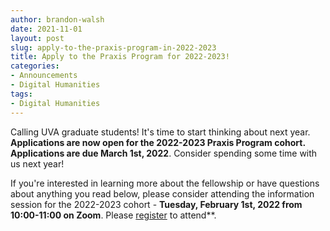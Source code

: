 ```yaml
---
author: brandon-walsh
date: 2021-11-01
layout: post
slug: apply-to-the-praxis-program-in-2022-2023
title: Apply to the Praxis Program for 2022-2023!
categories:
- Announcements
- Digital Humanities
tags:
- Digital Humanities
---
```


Calling UVA graduate students! It's time to start thinking about next year. **Applications are now open for the 2022-2023 Praxis Program cohort. Applications are due March 1st, 2022**. Consider spending some time with us next year!

If you're interested in learning more about the fellowship or have questions about anything you read below, please consider attending the information session for the 2022-2023 cohort - **Tuesday, February 1st, 2022 from 10:00-11:00 on Zoom**. Please [register](https://virginia.zoom.us/j/93303306132?pwd=NXVLL2pPeTdwamkzOEhyYnZyUXFGZz09) to attend**.
